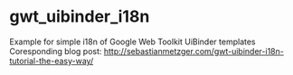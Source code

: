 # gwt_uibinder_i18n
Example for simple i18n of Google Web Toolkit UiBinder templates
Coresponding blog post: http://sebastianmetzger.com/gwt-uibinder-i18n-tutorial-the-easy-way/

